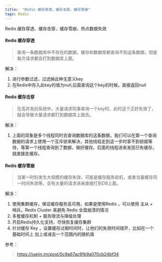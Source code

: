 ```yaml
---
title:  "Redis 缓存穿透、缓存击穿、缓存雪崩"
tags: Redis
---
```


Redis 缓存穿透、缓存击穿、缓存雪崩、热点数据失效
<!--more-->
#### Redis 缓存穿透
> 查询一条数据库中不存在的数据，缓存和数据库都查询不到这条数据，但是每次请求都会打到数据库上面。

解决：
1. 进行参数过滤，过滤掉此种无意义key
2. 在Redis中存入此key的值为null,后面查询这个key的时候，直接返回null

#### Redis 缓存击穿
> 在高并发的系统中，大量请求同事查询一个key时，此时这个正好失效了，就会导致大量请求都打到数据库上面去。

解决：
1. 上面的现象是多个线程同时去查询数据库的这条数据，我们可以在第一个查询数据的请求上使用一个互斥锁来解决，其他线程走到这一步时拿不到锁就等待，等第一个线程查询到了数据，做好缓存。后面的线程进来发现已有缓存，就直接走缓存。

#### Redis 缓存雪崩
> 当某一时刻发生大规模的缓存失效，可能是缓存服务宕机，或者当量缓存同一时间失效等，会有大量的请求进来直接打到DB上面。

解决：
1. 使用集群缓存，保证缓存服务高可用，如果是使用Redis ，可以使用 主从 + 哨兵，Redis Cluster 来避免 Redis 全盘崩溃的情况
2. 多套缓存机制 + 服务限流与降级处理
3. 开启Redis持久化支持，尽快恢复缓存集群
4. 针对缓存 Key ，设置缓存过期时间时，让他们的失效时间错开，比如在一个基础时间上 加上或减去一个范围内的随机值


参考：
> https://juejin.im/post/5c9a67ac6fb9a070cb24bf34